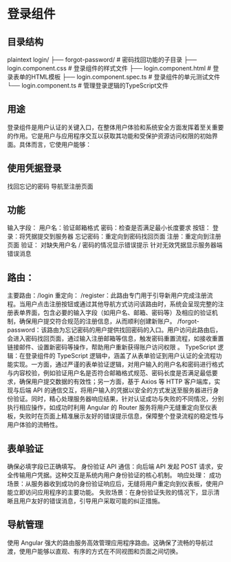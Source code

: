 # 登录组件
## 目录结构
plaintext
login/
├── forgot-password/        # 密码找回功能的子目录
├── login.component.css     # 登录组件的样式文件
├── login.component.html    # 登录表单的HTML模板
├── login.component.spec.ts # 登录组件的单元测试文件
└── login.component.ts      # 管理登录逻辑的TypeScript文件
## 用途
登录组件是用户认证的关键入口，在整体用户体验和系统安全方面发挥着至关重要的作用。它是用户与应用程序交互以获取其功能和受保护资源访问权限的初始界面。具体而言，它使用户能够：

## 使用凭据登录
找回忘记的密码
导航至注册页面
## 功能
输入字段：
用户名：验证邮箱格式
密码：检查是否满足最小长度要求
按钮：
登录：将凭据提交到服务器
忘记密码：重定向到密码找回页面
注册：重定向到注册页面
验证：
对缺失用户名 / 密码的情况显示错误提示
针对无效凭据显示服务器端错误消息
## 路由：
主要路由：/login
重定向：
/register：此路由专门用于引导新用户完成注册流程。当用户点击注册按钮或通过其他导航方式访问该路由时，系统会呈现完整的注册表单界面，包含必要的输入字段（如用户名、邮箱、密码等）及相应的验证机制，确保用户提交符合规范的注册信息，从而顺利创建新账户。
/forgot-password：该路由为忘记密码的用户提供找回密码的入口。用户访问此路由后，会进入密码找回页面，通过输入注册邮箱等信息，触发密码重置流程，如接收重置链接邮件、设置新密码等操作，帮助用户重新获得账户访问权限 。
TypeScript 逻辑：在登录组件的 TypeScript 逻辑中，涵盖了从表单验证到用户认证的全流程功能实现。一方面，通过严谨的表单验证逻辑，对用户输入的用户名和密码进行格式与内容校验，例如验证用户名是否符合邮箱格式规范、密码长度是否满足最低要求，确保用户提交数据的有效性；另一方面，基于 Axios 等 HTTP 客户端库，实现与后端 API 的通信交互，将用户输入的凭据以安全的方式发送至服务器进行身份验证。同时，精心处理服务器响应结果，针对认证成功与失败的不同情况，分别执行相应操作，如成功时利用 Angular 的 Router 服务将用户无缝重定向至仪表板，失败时在页面上精准展示友好的错误提示信息，保障整个登录流程的稳定性与用户体验的流畅性。
## 表单验证
确保必填字段已正确填写。
身份验证
API 通信：向后端 API 发起 POST 请求，安全传输用户凭据。这种交互是系统内用户身份验证的核心机制。
响应处理：
成功场景：从服务器收到成功的身份验证响应后，无缝将用户重定向到仪表板，使用户能立即访问应用程序的主要功能。
失败场景：在身份验证失败的情况下，显示清晰且用户友好的错误消息，引导用户采取可能的纠正措施。
## 导航管理
使用 Angular 强大的路由服务高效管理应用程序路由。这确保了流畅的导航过渡，使用户能够以直观、有序的方式在不同视图和页面之间切换。
<!-- by 龙镇法 -->